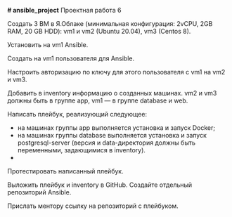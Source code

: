 **# ansible_project**
Проектная работа 6

Создать 3 ВМ в Я.Облаке (минимальная конфигурация: 2vCPU, 2GB RAM, 20 GB HDD): vm1 и vm2 (Ubuntu 20.04), vm3 (Centos 8).

Установить на vm1 Ansible.

Создать на vm1 пользователя для Ansible.

Настроить авторизацию по ключу для этого пользователя с vm1 на vm2 и vm3.

Добавить в inventory информацию о созданных машинах. vm2 и vm3 должны быть в группе app, vm1 — в группе database и web.

Написать плейбук, реализующий следующее:
- на машинах группы app выполняется установка и запуск Docker;
- на машинах группы database выполняется установка и запуск postgresql-server (версия и data-директория должны быть переменными, задающимися в inventory).
- 
Протестировать написанный плейбук.

Выложить плейбук и inventory в GitHub. Создайте отдельный репозиторий Ansible.

Прислать ментору ссылку на репозиторий с плейбуком.
